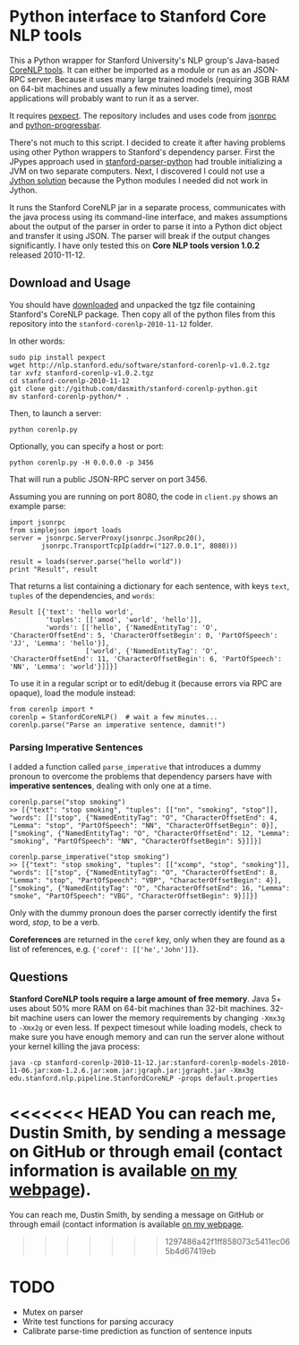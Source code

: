 # Python interface to Stanford Core NLP tools

This a Python wrapper for Stanford University's NLP group's Java-based [CoreNLP tools](http://nlp.stanford.edu/software/corenlp.shtml).  It can either be imported as a module or run as an JSON-RPC server. Because it uses many large trained models (requiring 3GB RAM on 64-bit machines and usually a few minutes loading time), most applications will probably want to run it as a server.

It requires [pexpect](http://www.noah.org/wiki/pexpect).  The repository includes and uses code from [jsonrpc](http://www.simple-is-better.org/rpc/) and [python-progressbar](http://code.google.com/p/python-progressbar/).

There's not much to this script.  I decided to create it after having problems using other Python wrappers to Stanford's dependency parser. 
First the JPypes approach used in [stanford-parser-python](http://projects.csail.mit.edu/spatial/Stanford_Parser) had trouble initializing a JVM on two separate computers.  Next, I discovered I could not use a 
[Jython solution](http://blog.gnucom.cc/2010/using-the-stanford-parser-with-jython/) because the Python modules I needed did not work in Jython.

It runs the Stanford CoreNLP jar in a separate process, communicates with the java process using its command-line interface, and makes assumptions about the output of the parser in order to parse it into a Python dict object and transfer it using JSON.  The parser will break if the output changes significantly. I have only tested this on **Core NLP tools version 1.0.2** released 2010-11-12.

## Download and Usage 

You should have [downloaded](http://nlp.stanford.edu/software/corenlp.shtml#Download) and unpacked the tgz file containing Stanford's CoreNLP package.  Then copy all of the python files from this repository into the `stanford-corenlp-2010-11-12` folder.

In other words: 

    sudo pip install pexpect
    wget http://nlp.stanford.edu/software/stanford-corenlp-v1.0.2.tgz
    tar xvfz stanford-corenlp-v1.0.2.tgz
    cd stanford-corenlp-2010-11-12
    git clone git://github.com/dasmith/stanford-corenlp-python.git
    mv stanford-corenlp-python/* .

Then, to launch a server:

    python corenlp.py

Optionally, you can specify a host or port:

    python corenlp.py -H 0.0.0.0 -p 3456

That will run a public JSON-RPC server on port 3456.

Assuming you are running on port 8080, the code in `client.py` shows an example parse: 

    import jsonrpc
    from simplejson import loads
    server = jsonrpc.ServerProxy(jsonrpc.JsonRpc20(),
            jsonrpc.TransportTcpIp(addr=("127.0.0.1", 8080)))

    result = loads(server.parse("hello world"))
    print "Result", result

That returns a list containing a dictionary for each sentence, with keys `text`, `tuples` of the dependencies, and `words`:

    Result [{'text': 'hello world', 
             'tuples': [['amod', 'world', 'hello']], 
             'words': [['hello', {'NamedEntityTag': 'O', 'CharacterOffsetEnd': 5, 'CharacterOffsetBegin': 0, 'PartOfSpeech': 'JJ', 'Lemma': 'hello'}], 
                       ['world', {'NamedEntityTag': 'O', 'CharacterOffsetEnd': 11, 'CharacterOffsetBegin': 6, 'PartOfSpeech': 'NN', 'Lemma': 'world'}]]}]
    
To use it in a regular script or to edit/debug it (because errors via RPC are opaque), load the module instead:

    from corenlp import *
    corenlp = StanfordCoreNLP()  # wait a few minutes...
    corenlp.parse("Parse an imperative sentence, damnit!")

### Parsing Imperative Sentences

I added a function called `parse_imperative` that introduces a dummy pronoun to overcome the problems that dependency parsers have with **imperative sentences**, dealing with only one at a time. 

    corenlp.parse("stop smoking")
    >> [{"text": "stop smoking", "tuples": [["nn", "smoking", "stop"]], "words": [["stop", {"NamedEntityTag": "O", "CharacterOffsetEnd": 4, "Lemma": "stop", "PartOfSpeech": "NN", "CharacterOffsetBegin": 0}], ["smoking", {"NamedEntityTag": "O", "CharacterOffsetEnd": 12, "Lemma": "smoking", "PartOfSpeech": "NN", "CharacterOffsetBegin": 5}]]}]

    corenlp.parse_imperative("stop smoking")
    >> [{"text": "stop smoking", "tuples": [["xcomp", "stop", "smoking"]], "words": [["stop", {"NamedEntityTag": "O", "CharacterOffsetEnd": 8, "Lemma": "stop", "PartOfSpeech": "VBP", "CharacterOffsetBegin": 4}], ["smoking", {"NamedEntityTag": "O", "CharacterOffsetEnd": 16, "Lemma": "smoke", "PartOfSpeech": "VBG", "CharacterOffsetBegin": 9}]]}]

Only with the dummy pronoun does the parser correctly identify the first word, *stop*, to be a verb.

**Coreferences** are returned in the `coref` key, only when they are found as a list of references, e.g. `{'coref': [['he','John']]}`.

<!--
## Adding WordNet

Note: wordnet doesn't seem to be supported using this approach.  Looks like you'll need Java.

Download WordNet-3.0 Prolog:  http://wordnetcode.princeton.edu/3.0/WNprolog-3.0.tar.gz
tar xvfz WNprolog-3.0.tar.gz 

-->

## Questions 

**Stanford CoreNLP tools require a large amount of free memory**.  Java 5+ uses about 50% more RAM on 64-bit machines than 32-bit machines.  32-bit machine users can lower the memory requirements by changing `-Xmx3g` to `-Xmx2g` or even less.
If pexpect timesout while loading models, check to make sure you have enough memory and can run the server alone without your kernel killing the java process:

    java -cp stanford-corenlp-2010-11-12.jar:stanford-corenlp-models-2010-11-06.jar:xom-1.2.6.jar:xom.jar:jgraph.jar:jgrapht.jar -Xmx3g edu.stanford.nlp.pipeline.StanfordCoreNLP -props default.properties

<<<<<<< HEAD
You can reach me, Dustin Smith, by sending a message on GitHub or through email (contact information is available [on my webpage](http://web.media.mit.edu/~dustin)).
=======
You can reach me, Dustin Smith, by sending a message on GitHub or through email (contact information is available [on my webpage](http://web.media.mit.edu/~dustin).
>>>>>>> 1297486a42f1ff858073c5411ec065b4d67419eb

#  TODO
 
  - Mutex on parser
  - Write test functions for parsing accuracy
  - Calibrate parse-time prediction as function of sentence inputs

